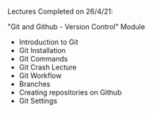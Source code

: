 Lectures Completed on 26/4/21:

"Git and Github - Version Control" Module
* Introduction to Git
* Git Installation
* Git Commands
* Git Crash Lecture
* Git Workflow
* Branches
* Creating repositories on Github
* Git Settings